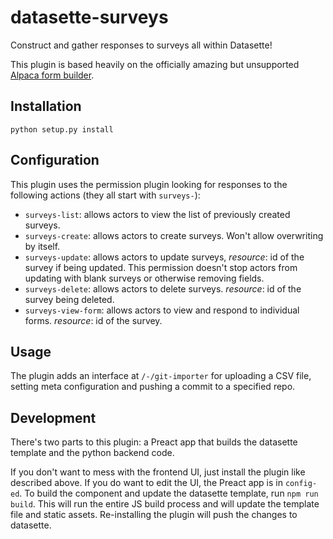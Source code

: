 # datasette-surveys

Construct and gather responses to surveys all within Datasette!

This plugin is based heavily on the officially amazing but unsupported [Alpaca form builder](http://www.alpacajs.org/demos/form-builder/form-builder.html).

## Installation

    python setup.py install

## Configuration

This plugin uses the permission plugin looking for responses to the following actions (they all start with `surveys-`):

- `surveys-list`: allows actors to view the list of previously created surveys.
- `surveys-create`: allows actors to create surveys. Won't allow overwriting by itself.
- `surveys-update`: allows actors to update surveys, _resource_: id of the survey if being updated. This permission doesn't stop actors from updating with blank surveys or otherwise removing fields.
- `surveys-delete`: allows actors to delete surveys. _resource_: id of the survey being deleted.
- `surveys-view-form`: allows actors to view and respond to individual forms. _resource_: id of the survey.

## Usage

The plugin adds an interface at `/-/git-importer` for uploading a CSV file, setting meta configuration and pushing a commit to a specified repo.

## Development

There's two parts to this plugin: a Preact app that builds the datasette template and the python backend code.

If you don't want to mess with the frontend UI, just install the plugin like described above. If you do
want to edit the UI, the Preact app is in `config-ed`. To build the component and update the datasette template,
run `npm run build`. This will run the entire JS build process and will update the template file and static
assets. Re-installing the plugin will push the changes to datasette.
